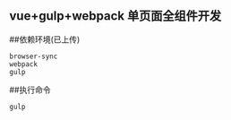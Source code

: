 
vue+gulp+webpack 单页面全组件开发
-----------------------------------

##依赖环境(已上传)

    browser-sync
    webpack
    gulp


##执行命令

    gulp

